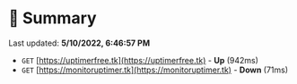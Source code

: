 # 📖 Summary
Last updated: **5/10/2022, 6:46:57 PM**

- `GET` [https://uptimerfree.tk](https://uptimerfree.tk) - **Up** (942ms)
- `GET` [https://monitoruptimer.tk](https://monitoruptimer.tk) - **Down** (71ms)

